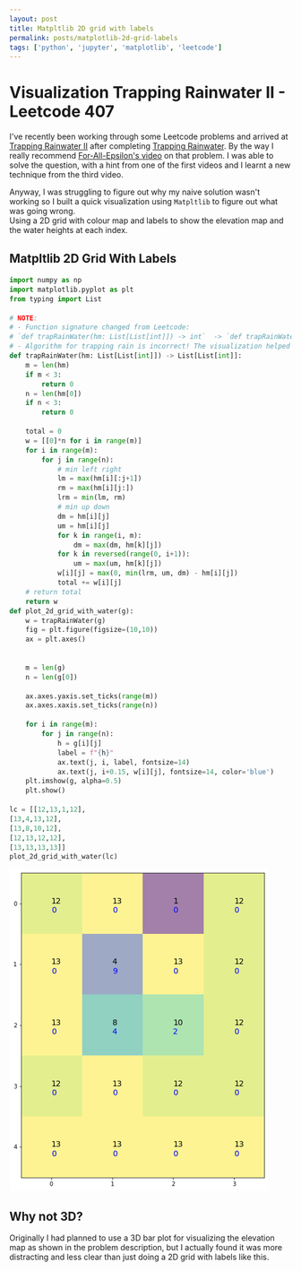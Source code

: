 ```yaml
---
layout: post
title: Matpltlib 2D grid with labels
permalink: posts/matplotlib-2d-grid-labels
tags: ['python', 'jupyter', 'matplotlib', 'leetcode']
---
```


# Visualization Trapping Rainwater II - Leetcode 407
I've recently been working through some Leetcode problems and arrived at [Trapping Rainwater II]() after completing [Trapping Rainwater](https://leetcode.com/problems/trapping-rain-water/).
By the way I really recommend [For-All-Epsilon's video]() on that problem. I was able to solve the question, with a hint from one of the first videos and I learnt a new technique from the third video.    
    
Anyway, I was struggling to figure out why my naive solution wasn't working so I built a quick visualization using `Matpltlib` to figure out what was going wrong.   
Using a 2D grid with colour map and labels to show the elevation map and the water heights at each index.

## Matpltlib 2D Grid With Labels
```python
import numpy as np
import matplotlib.pyplot as plt
from typing import List

# NOTE:
# - Function signature changed from Leetcode:
# `def trapRainWater(hm: List[List[int]]) -> int`  -> `def trapRainWater(hm: List[List[int]]) -> List[List[int]]:`
# - Algorithm for trapping rain is incorrect! The visualization helped me figure out why
def trapRainWater(hm: List[List[int]]) -> List[List[int]]:
    m = len(hm)
    if m < 3:
        return 0
    n = len(hm[0])
    if n < 3:
        return 0

    total = 0
    w = [[0]*n for i in range(m)]
    for i in range(m):
        for j in range(n):
            # min left right
            lm = max(hm[i][:j+1])
            rm = max(hm[i][j:])
            lrm = min(lm, rm)
            # min up down
            dm = hm[i][j]
            um = hm[i][j]
            for k in range(i, m):
                dm = max(dm, hm[k][j])
            for k in reversed(range(0, i+1)):
                um = max(um, hm[k][j])
            w[i][j] = max(0, min(lrm, um, dm) - hm[i][j])
            total += w[i][j]
    # return total
    return w
def plot_2d_grid_with_water(g):
    w = trapRainWater(g)
    fig = plt.figure(figsize=(10,10))
    ax = plt.axes()


    m = len(g)
    n = len(g[0])

    ax.axes.yaxis.set_ticks(range(m))
    ax.axes.xaxis.set_ticks(range(n))

    for i in range(m):
        for j in range(n):
            h = g[i][j]
            label = f"{h}"
            ax.text(j, i, label, fontsize=14)
            ax.text(j, i+0.15, w[i][j], fontsize=14, color='blue')
    plt.imshow(g, alpha=0.5)
    plt.show()
    
lc = [[12,13,1,12],
[13,4,13,12],
[13,8,10,12],
[12,13,12,12],
[13,13,13,13]]
plot_2d_grid_with_water(lc)
```
![2D Grid Plot of Trapped Rainwater](/img/trappedRW2grid.png)

## Why not 3D?
Originally I had planned to use a 3D bar plot for visualizing the elevation map as shown in the problem description, but I actually found it was more distracting and less clear than just doing a 2D grid with labels like this.
